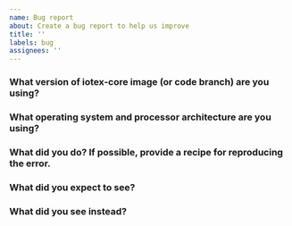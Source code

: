 ```yaml
---
name: Bug report
about: Create a bug report to help us improve
title: ''
labels: bug
assignees: ''
---
```


<!-- Please answer these questions when reporting a bug. Thanks! -->

### What version of iotex-core image (or code branch) are you using?

### What operating system and processor architecture are you using?

### What did you do? If possible, provide a recipe for reproducing the error.

### What did you expect to see?

### What did you see instead?
